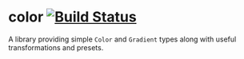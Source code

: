 # color [![Build Status](https://travis-ci.org/PistonDevelopers/color.svg?branch=master)](https://travis-ci.org/PistonDevelopers/color)

A library providing simple `Color` and `Gradient` types along with useful transformations and presets.

